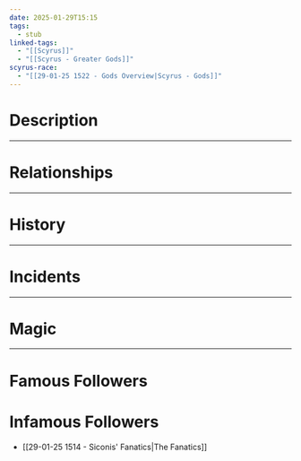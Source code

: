 ```yaml
---
date: 2025-01-29T15:15
tags:
  - stub
linked-tags:
  - "[[Scyrus]]"
  - "[[Scyrus - Greater Gods]]"
scyrus-race:
  - "[[29-01-25 1522 - Gods Overview|Scyrus - Gods]]"
---
```

# Description

---
# Relationships

---
# History

---
# Incidents

---
# Magic


---
# Famous Followers
# Infamous Followers
- [[29-01-25 1514 - Siconis' Fanatics|The Fanatics]]